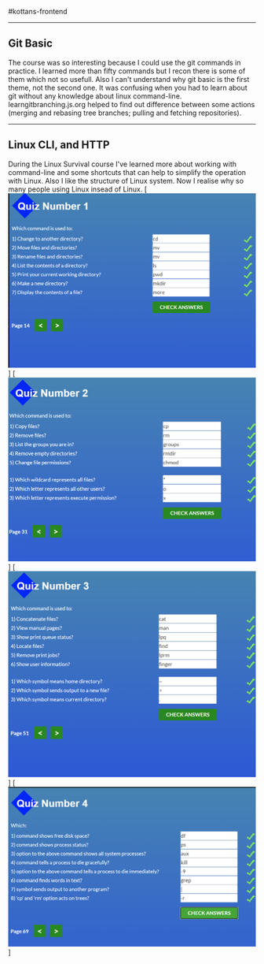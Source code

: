 #kottans-frontend
____
## Git Basic
The course was so interesting because I could use the git commands in practice. I learned more than fifty commands but I recon there is some of them which not so usefull. Also I can't understand why git basic is the first theme, not the second one. It was confusing when you had to learn about git without any knowledge about linux command-line. learngitbranching.js.org helped to find out difference between some actions (merging and rebasing tree branches; pulling and fetching repositories). 
____
## Linux CLI, and HTTP
During the Linux Survival course I've learned more about working with command-line and some shortcuts that can help to simplify the operation with Linux. Also I like the structure of Linux system. Now I realise why so many people using Linux insead of Linux.
[![Quiz 1](https://github.com/vladpochuev/kottans-frontend/blob/master/task_linux_cli/1.png)]
[![Quiz 2](https://github.com/vladpochuev/kottans-frontend/blob/master/task_linux_cli/2.png)]
[![Quiz 3](https://github.com/vladpochuev/kottans-frontend/blob/master/task_linux_cli/3.png)]
[![Quiz 4](https://github.com/vladpochuev/kottans-frontend/blob/master/task_linux_cli/4.png)]